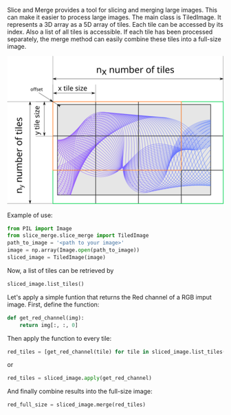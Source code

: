Slice and Merge provides a tool for slicing and merging large images.
This can make it easier to process large images.
The main class is TiledImage.
It represents a 3D array as a 5D array of tiles.
Each tile can be accessed by its index.
Also a list of all tiles is accessible.
If each tile has been processed separately, the merge method can easily combine these tiles into a full-size image.

![](slice_merge.svg)

Example of use:
```python
from PIL import Image
from slice_merge.slice_merge import TiledImage
path_to_image = '<path to your image>'
image = np.array(Image.open(path_to_image))
sliced_image = TiledImage(image)
```
Now, a list of tiles can be retrieved by
```python
sliced_image.list_tiles()
```
Let's apply a simple funtion that returns the Red channel of a RGB imput image.
First, define the function:
```python
def get_red_channel(img):
    return img[:, :, 0]
```
Then apply the function to every tile:
```python
red_tiles = [get_red_channel(tile) for tile in sliced_image.list_tiles()]
```
or
```python
red_tiles = sliced_image.apply(get_red_channel)
```
And finally combine results into the full-size image:
```python
red_full_size = sliced_image.merge(red_tiles)
```
